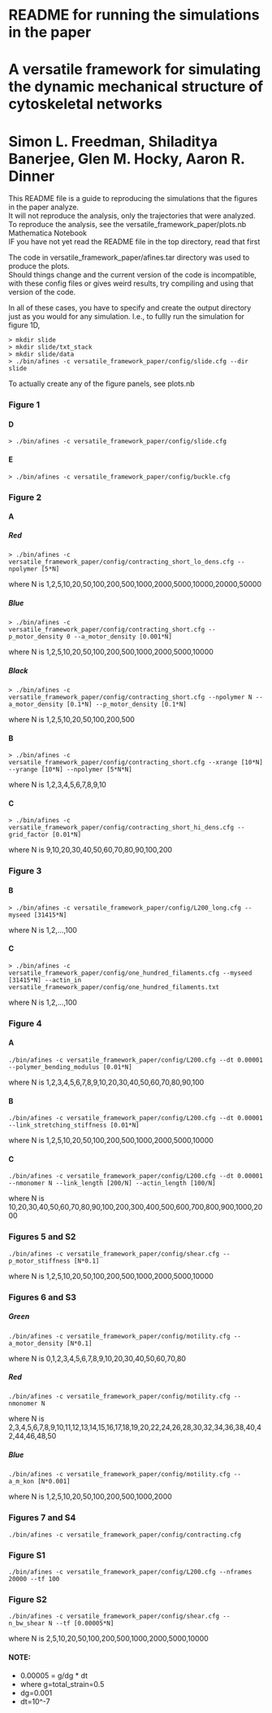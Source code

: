 # README for running the simulations in the paper                                                   #
# A versatile framework for simulating the dynamic mechanical structure of cytoskeletal networks    #
# Simon L. Freedman, Shiladitya Banerjee, Glen M. Hocky, Aaron R. Dinner                            #

This README file is a guide to reproducing the simulations that the figures in the paper analyze.  
It will not reproduce the analysis, only the trajectories that were analyzed.                     
To reproduce the analysis, see the versatile_framework_paper/plots.nb Mathematica Notebook       
IF you have not yet read the README file in the top directory, read that first                    

The code in versatile_framework_paper/afines.tar directory was used to produce the plots.         
Should things change and the current version of the code is incompatible, with these config files 
or gives weird results, try compiling and using that version of the code.                         

In all of these cases, you have to specify and create the output directory  just as you would for 
any simulation. I.e., to fullly run the simulation for figure 1D, 

```
> mkdir slide
> mkdir slide/txt_stack
> mkdir slide/data
> ./bin/afines -c versatile_framework_paper/config/slide.cfg --dir slide
```

To actually create any of the figure panels, see plots.nb



### Figure 1 ### 
#### D ####
```
> ./bin/afines -c versatile_framework_paper/config/slide.cfg
```
#### E ####
```
> ./bin/afines -c versatile_framework_paper/config/buckle.cfg
```

### Figure 2 ###
#### A #### 
##### Red ##### 
```
> ./bin/afines -c versatile_framework_paper/config/contracting_short_lo_dens.cfg --npolymer [5*N]
```   
where N is 1,2,5,10,20,50,100,200,500,1000,2000,5000,10000,20000,50000
##### Blue ##### 
```
> ./bin/afines -c versatile_framework_paper/config/contracting_short.cfg --p_motor_density 0 --a_motor_density [0.001*N]
```
where N is 1,2,5,10,20,50,100,200,500,1000,2000,5000,10000
##### Black ##### 
```
> ./bin/afines -c versatile_framework_paper/config/contracting_short.cfg --npolymer N --a_motor_density [0.1*N] --p_motor_density [0.1*N]
```
where N is 1,2,5,10,20,50,100,200,500
#### B ####  
```
> ./bin/afines -c versatile_framework_paper/config/contracting_short.cfg --xrange [10*N] --yrange [10*N] --npolymer [5*N*N]
```
where N is 1,2,3,4,5,6,7,8,9,10
#### C #### 
```
> ./bin/afines -c versatile_framework_paper/config/contracting_short_hi_dens.cfg --grid_factor [0.01*N]
```
where N is 9,10,20,30,40,50,60,70,80,90,100,200
### Figure 3 ###
#### B #### 
```
> ./bin/afines -c versatile_framework_paper/config/L200_long.cfg --myseed [31415*N]
```
where N is 1,2,...,100
#### C #### 
```
> ./bin/afines -c versatile_framework_paper/config/one_hundred_filaments.cfg --myseed [31415*N] --actin_in versatile_framework_paper/config/one_hundred_filaments.txt
```
where N is 1,2,...,100
### Figure 4 ###
#### A #### 
```
./bin/afines -c versatile_framework_paper/config/L200.cfg --dt 0.00001 --polymer_bending_modulus [0.01*N]
```
where N is 1,2,3,4,5,6,7,8,9,10,20,30,40,50,60,70,80,90,100
#### B #### 
```
./bin/afines -c versatile_framework_paper/config/L200.cfg --dt 0.00001 --link_stretching_stiffness [0.01*N] 
```
where N is 1,2,5,10,20,50,100,200,500,1000,2000,5000,10000
#### C #### 
```
./bin/afines -c versatile_framework_paper/config/L200.cfg --dt 0.00001 --nmonomer N --link_length [200/N] --actin_length [100/N]
```
where N is 10,20,30,40,50,60,70,80,90,100,200,300,400,500,600,700,800,900,1000,2000
### Figures 5 and S2 ###
```
./bin/afines -c versatile_framework_paper/config/shear.cfg --p_motor_stiffness [N*0.1]
```
where N is 1,2,5,10,20,50,100,200,500,1000,2000,5000,10000
### Figures 6 and S3 ###
##### Green ##### 
```
./bin/afines -c versatile_framework_paper/config/motility.cfg --a_motor_density [N*0.1]
```
where N is 0,1,2,3,4,5,6,7,8,9,10,20,30,40,50,60,70,80
##### Red ##### 
```
./bin/afines -c versatile_framework_paper/config/motility.cfg --nmonomer N
```
where N is 2,3,4,5,6,7,8,9,10,11,12,13,14,15,16,17,18,19,20,22,24,26,28,30,32,34,36,38,40,42,44,46,48,50
##### Blue ##### 
```
./bin/afines -c versatile_framework_paper/config/motility.cfg --a_m_kon [N*0.001]
```
where N is 1,2,5,10,20,50,100,200,500,1000,2000
### Figures 7 and S4 ###
```
./bin/afines -c versatile_framework_paper/config/contracting.cfg
```
### Figure S1 ###
```
./bin/afines -c versatile_framework_paper/config/L200.cfg --nframes 20000 --tf 100
```
### Figure S2 ###
```
./bin/afines -c versatile_framework_paper/config/shear.cfg --n_bw_shear N --tf [0.00005*N]
```
where N is 2,5,10,20,50,100,200,500,1000,2000,5000,10000
#### NOTE: ####
* 0.00005 = g/dg * dt 
 * where g=total_strain=0.5 
 * dg=0.001 
 * dt=10^-7
